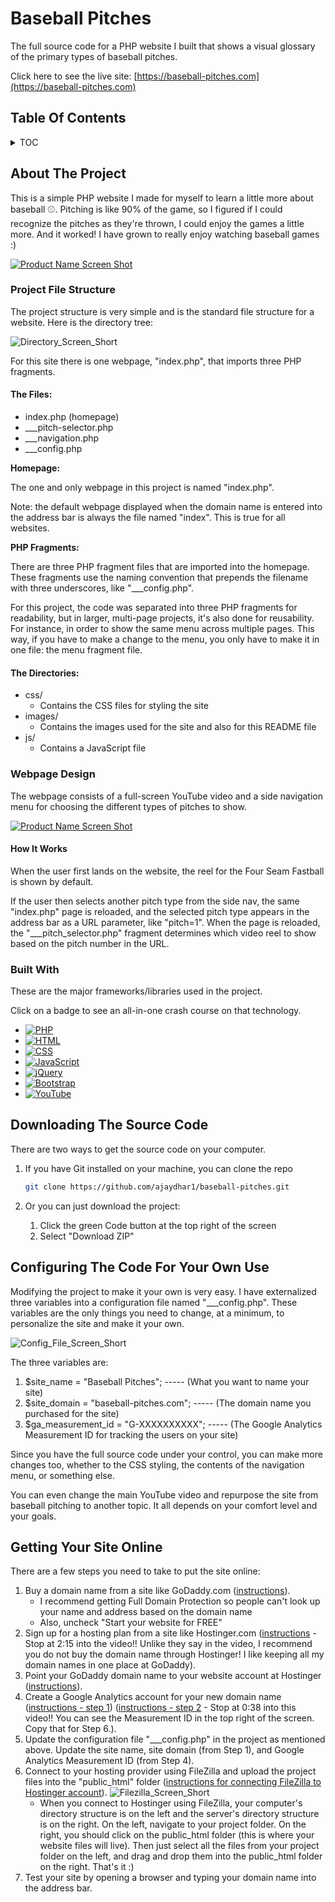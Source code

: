 # Baseball Pitches
The full source code for a PHP website I built that shows a visual glossary of the primary types of baseball pitches.

Click here to see the live site: [https://baseball-pitches.com](https://baseball-pitches.com)

<!-- TOC -->
## Table Of Contents

<!-- TABLE OF CONTENTS -->
<details>
  <summary>TOC</summary>
  <ol>
    <li>
      <a href="#about-the-project">About The Project</a>
      <ul>
         <li><a href="#project-file-structure">Project File Structure</a></li>
         <ul>
            <li><a href="#the-files">The Files</a></li>
            <li><a href="#the-directories">The Directories</a></li>
         </ul>
         <li><a href="#webpage-design">Webpage Design</a></li>
         <li><a href="#built-with">Built With</a></li>
      </ul>
    </li>
    <li><a href="#downloading-the-source-code">Downloading The Source Code</a></li>
    <li><a href="#configuring-the-code-for-your-own-use">Configuring The Code For Your Own Use</a></li>
    <li><a href="#getting-your-site-online">Getting Your Site Online</a></li>
  </ol>
</details>


<!-- ABOUT THE PROJECT -->
## About The Project

This is a simple PHP website I made for myself to learn a little more about baseball ⚾. Pitching is like 90% of the game, so I figured if I could recognize the pitches as they're thrown, I could enjoy the games a little more. And it worked! I have grown to really enjoy watching baseball games :)

[![Product Name Screen Shot][product-screenshot]](https://baseball-pitches.com)

### Project File Structure

The project structure is very simple and is the standard file structure for a website. Here is the directory tree:

![Directory_Screen_Short][directory-screenshot]

For this site there is one webpage, "index.php", that imports three PHP fragments. 

#### The Files:

* index.php (homepage)
* ___pitch-selector.php
* ___navigation.php
* ___config.php

**Homepage:**

The one and only webpage in this project is named "index.php".

Note: the default webpage displayed when the domain name is entered into the address bar is always the file named "index". This is true for all websites.

**PHP Fragments:**

There are three PHP fragment files that are imported into the homepage. These fragments use the naming convention that prepends the filename with three underscores, like "___config.php".

For this project, the code was separated into three PHP fragments for readability, but in larger, multi-page projects, it's also done for reusability. For instance, in order to show the same menu across multiple pages. This way, if you have to make a change to the menu, you only have to make it in one file: the menu fragment file.

#### The Directories:

* css/
   * Contains the CSS files for styling the site
* images/
   * Contains the images used for the site and also for this README file
* js/
   * Contains a JavaScript file

### Webpage Design

The webpage consists of a full-screen YouTube video and a side navigation menu for choosing the different types of pitches to show.

[![Product Name Screen Shot][product-screenshot]](https://baseball-pitches.com)

#### How It Works

When the user first lands on the website, the reel for the Four Seam Fastball is shown by default.

If the user then selects another pitch type from the side nav, the same "index.php" page is reloaded, and the selected pitch type appears in the address bar as a URL parameter, like "pitch=1". When the page is reloaded, the "___pitch_selector.php" fragment determines which video reel to show based on the pitch number in the URL.

### Built With

These are the major frameworks/libraries used in the project.

Click on a badge to see an all-in-one crash course on that technology.

* [![PHP](https://img.shields.io/badge/PHP-777BB4?style=for-the-badge&logo=php&logoColor=white)](https://www.youtube.com/watch?v=pWBRjQBWuYA)
* [![HTML](https://img.shields.io/badge/HMTL-E34F26?style=for-the-badge&logo=html5&logoColor=white)](https://www.youtube.com/watch?v=kDyJN7qQETA)
* [![CSS](https://img.shields.io/badge/CSS-1572B6?style=for-the-badge&logo=css3&logoColor=white)](https://www.youtube.com/watch?v=CUxH_rWSI1k)
* [![JavaScript](https://img.shields.io/badge/JavaScript-F7DF1E?style=for-the-badge&logo=javascript&logoColor=323330)](https://www.youtube.com/playlist?list=PLBA965A22D89CF13B)
* [![jQuery](https://img.shields.io/badge/jQuery-0769AD?style=for-the-badge&logo=jquery&logoColor=white)](https://www.youtube.com/watch?v=BWXggB-T1jQ)
* [![Bootstrap](https://img.shields.io/badge/Bootstrap-7952B3?style=for-the-badge&logo=bootstrap&logoColor=white)](https://www.youtube.com/watch?v=Jyvffr3aCp0)
* [![YouTube](https://img.shields.io/badge/YouTube-FF0000?style=for-the-badge&logo=youtube&logoColor=white)](https://developers.google.com/youtube/iframe_api_reference)

<!-- DOWNLOADING THE SOURCE CODE -->
## Downloading The Source Code

There are two ways to get the source code on your computer.

1. If you have Git installed on your machine, you can clone the repo
   ```sh
   git clone https://github.com/ajaydhar1/baseball-pitches.git
   ```
2. Or you can just download the project:
   
   1. Click the green Code button at the top right of the screen
   2. Select "Download ZIP"


<!-- CONFIGURING THE CODE FOR YOUR OWN USE -->
## Configuring The Code For Your Own Use

Modifying the project to make it your own is very easy. I have externalized three variables into a configuration file named "___config.php". These variables are the only things you need to change, at a minimum, to personalize the site and make it your own.

![Config_File_Screen_Short][config-screenshot]

The three variables are:

1. $site_name = "Baseball Pitches"; ----- (What you want to name your site)
2. $site_domain = "baseball-pitches.com"; ----- (The domain name you purchased for the site)
3. $ga_measurement_id = "G-XXXXXXXXXX"; ----- (The Google Analytics Measurement ID for tracking the users on your site)

Since you have the full source code under your control, you can make more changes too, whether to the CSS styling, the contents of the navigation menu, or something else.

You can even change the main YouTube video and repurpose the site from baseball pitching to another topic. It all depends on your comfort level and your goals.

<!-- GETTING YOUR SITE ONLINE -->
## Getting Your Site Online

There are a few steps you need to take to put the site online:

1. Buy a domain name from a site like GoDaddy.com ([instructions](https://www.godaddy.com/how-to/real-tips-from-real-guides/how-to-buy-a-domain-with-godaddy)).
   * I recommend getting Full Domain Protection so people can't look up your name and address based on the domain name
   * Also, uncheck "Start your website for FREE"
2. Sign up for a hosting plan from a site like Hostinger.com ([instructions](https://www.youtube.com/watch?v=s8OwGRqmdMs) - Stop at 2:15 into the video!! Unlike they say in the video, I recommend you do not buy the domain name through Hostinger! I like keeping all my domain names in one place at GoDaddy).
3. Point your GoDaddy domain name to your website account at Hostinger ([instructions](https://www.youtube.com/watch?v=k7M1p3ExdfM)).
4. Create a Google Analytics account for your new domain name ([instructions - step 1](https://www.youtube.com/watch?v=ybK-VUAxZ_8)) ([instructions - step 2](https://www.youtube.com/watch?v=kYdRHSH2l8k) - Stop at 0:38 into this video!! You can see the Measurement ID in the top right of the screen. Copy that for Step 6.).
5. Update the configuration file "___config.php" in the project as mentioned above. Update the site name, site domain (from Step 1), and Google Analytics Measurement ID (from Step 4).
6. Connect to your hosting provider using FileZilla and upload the project files into the "public_html" folder ([instructions for connecting FileZilla to Hostinger account](https://www.youtube.com/watch?v=efgPQw0Aq2A)).
   ![Filezilla_Screen_Short][filezilla-screenshot]
   * When you connect to Hostinger using FileZilla, your computer's directory structure is on the left and the server's directory structure is on the right. On the left, navigate to your project folder. On the right, you should click on the public_html folder (this is where your website files will live). Then just select all the files from your project folder on the left, and drag and drop them into the public_html folder on the right. That's it :)
8. Test your site by opening a browser and typing your domain name into the address bar.

<!-- MARKDOWN LINKS & IMAGES -->
<!-- https://www.markdownguide.org/basic-syntax/#reference-style-links -->
[product-screenshot]: https://baseball-pitches.com/images/screenshot.jpg
[directory-screenshot]: https://baseball-pitches.com/images/directory-structure.jpg
[config-screenshot]: https://baseball-pitches.com/images/config-file.jpg
[filezilla-screenshot]: https://baseball-pitches.com/images/filezilla.jpg?v=2
